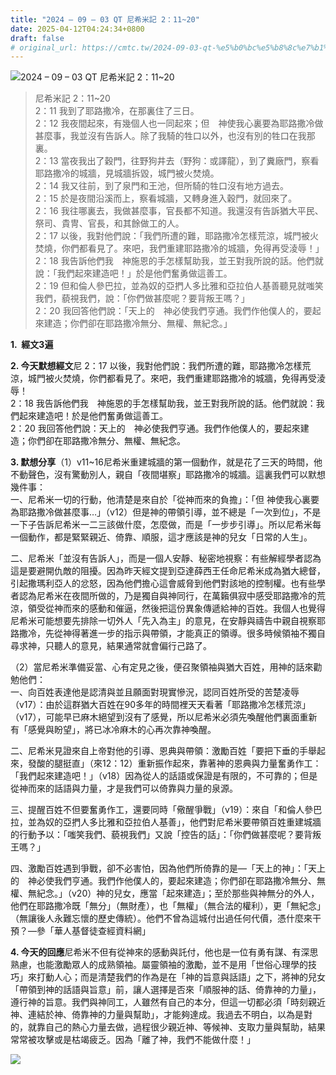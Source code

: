 ```yaml
---
title: "2024 – 09 – 03 QT 尼希米記 2：11~20"
date: 2025-04-12T04:24:34+0800
draft: false
# original_url: https://cmtc.tw/2024-09-03-qt-%e5%b0%bc%e5%b8%8c%e7%b1%b3%e8%a8%98-2%ef%bc%9a1120
---
```


![2024 – 09 – 03 QT 尼希米記 2：11\~20](/images/qt.jpg  "2024 – 09 – 03 QT 尼希米記 2：11\~20")

> 尼希米記 2：11\~20  
> 2：11 我到了耶路撒冷，在那裏住了三日。  
> 2：12 我夜間起來，有幾個人也一同起來；但　神使我心裏要為耶路撒冷做甚麼事，我並沒有告訴人。除了我騎的牲口以外，也沒有別的牲口在我那裏。  
> 2：13 當夜我出了穀門，往野狗井去（野狗：或譯龍），到了糞廠門，察看耶路撒冷的城牆，見城牆拆毀，城門被火焚燒。  
> 2：14 我又往前，到了泉門和王池，但所騎的牲口沒有地方過去。  
> 2：15 於是夜間沿溪而上，察看城牆，又轉身進入穀門，就回來了。  
> 2：16 我往哪裏去，我做甚麼事，官長都不知道。我還沒有告訴猶大平民、祭司、貴冑、官長，和其餘做工的人。  
> 2：17 以後，我對他們說：「我們所遭的難，耶路撒冷怎樣荒涼，城門被火焚燒，你們都看見了。來吧，我們重建耶路撒冷的城牆，免得再受淩辱！」  
> 2：18 我告訴他們我　神施恩的手怎樣幫助我，並王對我所說的話。他們就說：「我們起來建造吧！」於是他們奮勇做這善工。  
> 2：19 但和倫人參巴拉，並為奴的亞捫人多比雅和亞拉伯人基善聽見就嗤笑我們，藐視我們，說：「你們做甚麼呢？要背叛王嗎？」  
> 2：20 我回答他們說：「天上的　神必使我們亨通。我們作他僕人的，要起來建造；你們卻在耶路撒冷無分、無權、無紀念。」

**1.  經文3遍**

**2. 今天默想經文**尼 2：17 以後，我對他們說：我們所遭的難，耶路撒冷怎樣荒涼，城門被火焚燒，你們都看見了。來吧，我們重建耶路撒冷的城牆，免得再受淩辱！  
2：18 我告訴他們我　神施恩的手怎樣幫助我，並王對我所說的話。他們就說：我們起來建造吧！於是他們奮勇做這善工。  
2：20 我回答他們說：天上的　神必使我們亨通。我們作他僕人的，要起來建造；你們卻在耶路撒冷無分、無權、無紀念。

**3. 默想分享**（1）v11\~16尼希米重建城牆的第一個動作，就是花了三天的時間，他不動聲色，沒有驚動別人，親自「夜間堪察」耶路撒冷的城牆。這裏我們可以默想幾件事：  
一、尼希米一切的行動，他清楚是來自於「從神而來的負擔」：「但 神使我心裏要為耶路撒冷做甚麼事…」（v12）但是神的帶領引導，並不總是「一次到位」，不是一下子告訴尼希米一二三該做什麼，怎麼做，而是「一步步引導」。所以尼希米每一個動作，都是緊緊親近、倚靠、順服，這才應該是神的兒女「日常的人生」。

二、尼希米「並沒有告訴人」，而是一個人安靜、秘密地視察：有些解經學者認為這是要避開仇敵的阻擾。因為昨天經文提到亞達薛西王任命尼希米成為猶大總督，引起撒瑪利亞人的忿怒，因為他們擔心這會威脅到他們對該地的控制權。也有些學者認為尼希米在夜間所做的，乃是獨自與神同行，在萬籟俱寂中感受耶路撒冷的荒涼，領受從神而來的感動和催逼，然後把這份異象傳遞給神的百姓。我個人也覺得尼希米可能想要先排除一切外人「先入為主」的意見，在安靜與禱告中親自視察耶路撒冷，先從神得著進一步的指示與帶領，才能真正的領導。很多時候領袖不獨自尋求神，只聽人的意見，結果通常就會偏行己路了。

（2）當尼希米準備妥當、心有定見之後，便召聚領袖與猶大百姓，用神的話來勸勉他們：  
一、向百姓表達他是認清與並且願面對現實慘況，認同百姓所受的苦楚凌辱（v17）：由於這群猶大百姓在90多年的時間裡天天看著「耶路撒冷怎樣荒涼」（v17），可能早已麻木絕望到沒有了感覺，所以尼希米必須先喚醒他們裏面重新有「感覺與盼望」，將已冰冷麻木的心再次靠神喚醒。

二、尼希米見證來自上帝對他的引導、恩典與帶領：激勵百姓「要把下垂的手舉起來，發酸的腿挺直」（來12：12）重新振作起來，靠著神的恩典與力量奮勇作工：「我們起來建造吧！」（v18）因為從人的話語或保證是有限的，不可靠的；但是從神而來的話語與力量，才是我們可以倚靠與力量的泉源。

三、提醒百姓不但要奮勇作工，還要同時「儆醒爭戰」（v19）：來自「和倫人參巴拉，並為奴的亞捫人多比雅和亞拉伯人基善」，他們對尼希米要帶領百姓重建城牆的行動予以：「嗤笑我們、藐視我們」又說「控告的話」：「你們做甚麼呢？要背叛王嗎？」

四、激勵百姓遇到爭戰，卻不必害怕，因為他們所倚靠的是—「天上的神」：「天上的　神必使我們亨通。我們作他僕人的，要起來建造；你們卻在耶路撒冷無分、無權、無紀念。」（v20）神的兒女，應當「起來建造」；至於那些與神無分的外人，他們在耶路撒冷既「無分」（無財產），也「無權」（無合法的權利），更「無紀念」（無讓後人永難忘懷的歷史傳統）。他們不曾為這城付出過任何代價，憑什麼來干預？—參「華人基督徒查經資料網」

**4. 今天的回應**尼希米不但有從神來的感動與託付，他也是一位有勇有謀、有深思熟慮，也能激勵眾人的成熟領袖。屬靈領袖的激勵，並不是用「世俗心理學的技巧」來打動人心；而是清楚我們的作為是在「神的旨意與話語」之下，將神的兒女「帶領到神的話語與旨意」前，讓人選擇是否來「順服神的話、倚靠神的力量」，遵行神的旨意。我們與神同工，人雖然有自己的本分，但這一切都必須「時刻親近神、連結於神、倚靠神的力量與幫助」，才能夠達成。我過去不明白，以為是對的，就靠自己的熱心力量去做，過程很少親近神、等候神、支取力量與幫助，結果常常被攻擊或是枯竭疲乏。因為「離了神，我們不能做什麼！」

![](/images/nehemiah-inspects-jerusalems-walls.jpg)